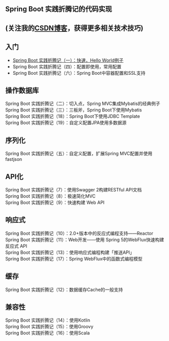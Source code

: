 ## Spring Boot 实践折腾记的代码实现

## (关注我的[CSDN博客](https://mickjoust.blog.csdn.net/)，获得更多相关技术技巧)

## 入门

- [Spring Boot 实践折腾记（一）：快速，Hello World例子](https://blog.csdn.net/mickjoust/article/details/51605515)
- Spring Boot 实践折腾记（四）：配置即使用，常用配置<br>
- Spring Boot 实践折腾记（六）：Spring Boot中容器配置和SSL支持<br>

## 操作数据库
Spring Boot 实践折腾记（二）：切入点，Spring MVC集成Mybatis的经典例子<br>
Spring Boot 实践折腾记（三）：三板斧，Spring Boot下使用Mybatis<br>
Spring Boot 实践折腾记（18）：Spring Boot下使用JDBC Template<br>
Spring Boot 实践折腾记（19）：自定义配置JPA使用多数据源<br>

## 序列化
Spring Boot 实践折腾记（五）：自定义配置，扩展Spring MVC配置并使用fastjson<br>

## API化
Spring Boot 实践折腾记（7）：使用Swagger 2构建RESTful API文档<br>
Spring Boot 实践折腾记（8）：极速简化MVC<br>
Spring Boot 实践折腾记（9）：快速构建 Web API<br>

## 响应式
Spring Boot 实践折腾记（10）：2.0+版本中的反应式编程支持——Reactor<br>
Spring Boot 实践折腾记（11）：Web开发——使用 Spring 5的WebFlux快速构建反应式 API<br>
Spring Boot 实践折腾记（13）：使用响应式编程构建「推送API」<br>
Spring Boot 实践折腾记（17）：Spring WebFlux中的函数式编程模型<br>

## 缓存
Spring Boot 实践折腾记（12）：数据缓存Cache的一般支持<br>

## 兼容性
Spring Boot 实践折腾记（14）：使用Kotlin<br>
Spring Boot 实践折腾记（15）：使用Groovy<br>
Spring Boot 实践折腾记（16）：使用Scala<br>
